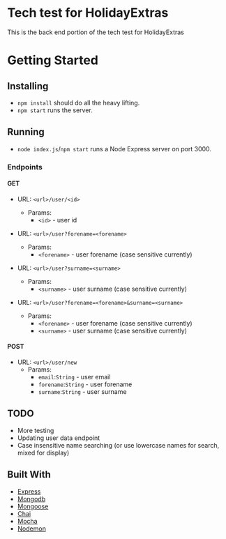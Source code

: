 # Tech test for HolidayExtras
This is the back end portion of the tech test for HolidayExtras

# Getting Started
## Installing
- `npm install` should do all the heavy lifting.
- `npm start` runs the server.

## Running
- `node index.js`/`npm start` runs a Node Express server on port 3000.

### Endpoints
#### GET
- URL: `<url>/user/<id>`
  - Params:
    - `<id>` - user id

- URL: `<url>/user?forename=<forename>`
  - Params:
    - `<forename>` - user forename (case sensitive currently)

- URL: `<url>/user?surname=<surname>`
  - Params:
    - `<surname>` - user surname (case sensitive currently)

- URL: `<url>/user?forename=<forename>&surname=<surname>`
  - Params:
    - `<forename>` - user forename (case sensitive currently)
    - `<surname>` - user surname (case sensitive currently)

#### POST
- URL: `<url>/user/new`
  - Params:
    - `email`:`String` - user email
    - `forename`:`String` - user forename
    - `surname`:`String` - user surname

## TODO
- More testing
- Updating user data endpoint
- Case insensitive name searching (or use lowercase names for search, mixed for display)

## Built With
- [Express](https://expressjs.com/)
- [Mongodb](https://www.mongodb.com/)
- [Mongoose](http://mongoosejs.com/)
- [Chai](http://www.chaijs.com/)
- [Mocha](https://mochajs.org/)
- [Nodemon](https://github.com/remy/nodemon/)
